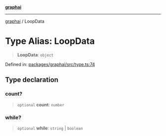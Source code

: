 [**graphai**](../README.md)

***

[graphai](../globals.md) / LoopData

# Type Alias: LoopData

> **LoopData**: `object`

Defined in: [packages/graphai/src/type.ts:74](https://github.com/kawamataryo/graphai/blob/d1a2c5ee2f62deae7af78fb66f65face3cfa29fb/packages/graphai/src/type.ts#L74)

## Type declaration

### count?

> `optional` **count**: `number`

### while?

> `optional` **while**: `string` \| `boolean`
